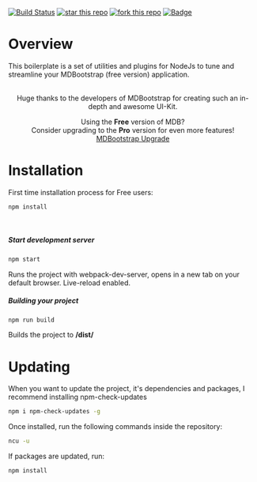 [![Build Status](https://travis-ci.org/raghavbk/mdb-javascript.svg?branch=master)](https://travis-ci.org/raghavbk/mdb-javascript) [![star this repo](http://githubbadges.com/star.svg?user=raghavbk&repo=mdb-javascript&style=flat)](https://github.com/raghavbk/mdb-javascript) [![fork this repo](http://githubbadges.com/fork.svg?user=raghavbk&repo=mdb-javascript&style=flat)](https://github.com/raghavbk/mdb-javascript/fork) [![Badge](https://img.shields.io/github/license/raghavbk/mdb-javascript.svg)](https://img.shields.io/github/license/raghavbk/mdb-javascript.svg)

# Overview

This boilerplate is a set of utilities and plugins for NodeJs to tune and streamline your MDBootstrap (free version) application.
<br>
<br>

<p align="center">Huge thanks to the developers of MDBootstrap for creating such an in-depth and awesome UI-Kit.</p>
<p align="center">
    Using the <b>Free</b> version of MDB?<br>
    Consider upgrading to the <b>Pro</b> version for even more features!<br>
    <a href="https://mdbootstrap.com/material-design-for-bootstrap/?utm_ref_id=29943" target="_blank">MDBootstrap Upgrade</a>
</p>

# Installation

First time installation process for Free users:

```bash
npm install
```

<br>

##### Start development server
```bash
npm start
```
Runs the project with webpack-dev-server, opens in a new tab on your default browser. Live-reload enabled.

##### Building your project
```bash
npm run build
```
Builds the project to **/dist/**

# Updating

When you want to update the project, it's dependencies and packages, I recommend installing npm-check-updates

```bash
npm i npm-check-updates -g
```

Once installed, run the following commands inside the repository:

```bash
ncu -u
```

If packages are updated, run:

```bash
npm install
```